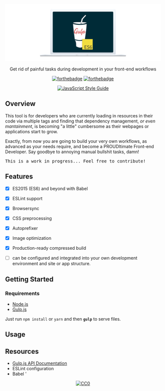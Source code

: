 <div align="center">
  <img width="800" src="./docs/header.png" alt="gulp-workflow" />
  <p>Get rid of painful tasks during development in your front-end workflows</p>
</div>

<div align="center">

[![forthebadge](http://forthebadge.com/images/badges/uses-js.svg)](https://gulpjs.com)
[![forthebadge](http://forthebadge.com/images/badges/60-percent-of-the-time-works-every-time.svg)](http://www.whoisjorge.me)

[![JavaScript Style Guide](https://cdn.rawgit.com/standard/standard/master/badge.svg)](https://github.com/standard/standard)

</div>


## Overview

This tool is for developers who are currently loading in resources in their code via multiple tags and finding that dependency management, _or even mantainment_, is becoming "a little" cumbersome as their webpages or applications start to grow.

Exactly, from now you are going to build your very own workflows, as advanced as your needs require, and become a PROUDltimate Front-end Developer. Say goodbye to annoying manual bullshit tasks, damn!

<pre>This is a work in progress... Feel free to contribute!</pre>

## Features

- [X] ES2015 (ES6) and beyond with Babel
- [X] ESLint support
- [X] Browsersync
- [X] CSS preprocessing
- [X] Autoprefixer
- [X] Image optimization
- [X] Production-ready compressed build
- [ ] can be configured and integrated into your own development environment and site or app structure.


## Getting Started

### Requirements

- [Node.js](nodejs.org)
- [Gulp.js](gulpjs.com)



Just run `npm install` or `yarn` and then <code>**gulp**</code> to serve files.


## Usage

## Resources

- [Gulp.js API Documentation](https://github.com/gulpjs/gulp/blob/master/docs/API.md)
- ESLint configuration
- Babel '





<div align="center"><a href="/LICENSE"><img src="http://mirrors.creativecommons.org/presskit/buttons/88x31/svg/cc-zero.svg" alt="CC0" /></a></div>
